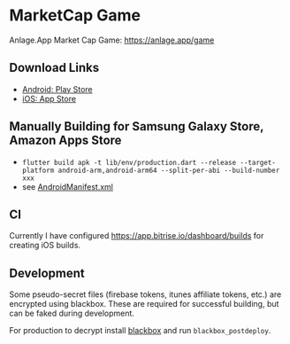 # MarketCap Game

Anlage.App Market Cap Game: https://anlage.app/game

## Download Links

- [Android: Play Store](https://play.google.com/store/apps/details?id=app.anlage.game.marketcap)
- [iOS: App Store](https://itunes.apple.com/us/app/marketcap-game-by-anlage-app/id1446255350?mt=8)

## Manually Building for Samsung Galaxy Store, Amazon Apps Store

- `flutter build apk -t lib/env/production.dart --release --target-platform android-arm,android-arm64 --split-per-abi --build-number xxx`
- see [AndroidManifest.xml](android/app/src/main/AndroidManifest.xml)

## CI

Currently I have configured https://app.bitrise.io/dashboard/builds for creating iOS builds.

## Development

Some pseudo-secret files (firebase tokens, itunes affiliate tokens, etc.) are encrypted using 
blackbox. These are required for successful building, but can be faked during development.

For production to decrypt install [blackbox](https://github.com/StackExchange/blackbox) and run
`blackbox_postdeploy`.
